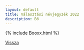 ```yaml
---
layout: default
title: Választási névjegyzék 2022
description: Bő
---
```


{% include Booxx.html %}

[Vissza](./)